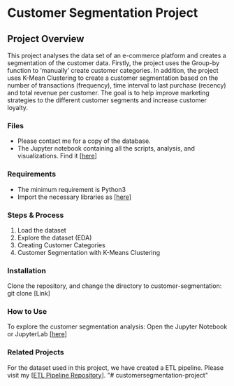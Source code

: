 # Customer Segmentation Project
## Project Overview
This project analyses the data set of an e-commerce platform and creates a segmentation of the customer data. 
Firstly, the project uses the Group-by function to ‘manually’ create customer categories. In addition, the project uses K-Mean Clustering to create a customer segmentation based on the number of transactions (frequency), time interval to last purchase (recency) and total revenue per customer. 
The goal is to help improve marketing strategies to the different customer segments and increase customer loyalty.
### Files  
- Please contact me for a copy of the database.
- The Jupyter notebook containing all the scripts, analysis, and visualizations. Find it [[here](customer_segmentation.ipynb)]
### Requirements
- The minimum requirement is Python3
- Import the necessary libraries as [[here](requirements.txt)]

### Steps & Process
1. Load the dataset
2. Explore the dataset (EDA)
3. Creating Customer Categories 
4. Customer Segmentation with K-Means Clustering

### Installation
Clone the repository, and change the directory to customer-segmentation:
git clone [Link]

### How to Use
To explore the customer segmentation analysis:
Open the Jupyter Notebook or JupyterLab  [[here](customer_segmentation.ipynb)]

### Related Projects
For the dataset used in this project, we have created a ETL pipeline. Please visit my [[ETL Pipeline Repository](https://github.com/corinna-walter/etl-pipeline)].
"# customersegmentation-project" 
